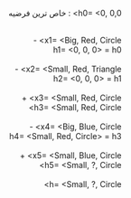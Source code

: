 
 
 <div dir="rtl">

 h0= <0, 0,0> : خاص ترین فرضیه  <br/> <br/>
  
  x1= <Big, Red, Circle> -
<br/>
  h1= <0, 0, 0> = h0
<br/>
<br/>
  x2= <Small, Red, Triangle> -
<br/>
  h2= <0, 0, 0> = h1
<br/>
<br/>
  x3= <Small, Red, Circle>  +
<br/>
  h3= <Small, Red, Circle>
<br/>
<br/>
  x4= <Big, Blue, Circle> -
<br/>
  h4= <Small, Red, Circle>  = h3
<br/>
<br/>
  x5= <Small, Blue, Circle> +
<br/>
  h5= <Small, ?, Circle>
<br/>
<br/>
  h= <Small, ?, Circle>
  
  </div>
  

